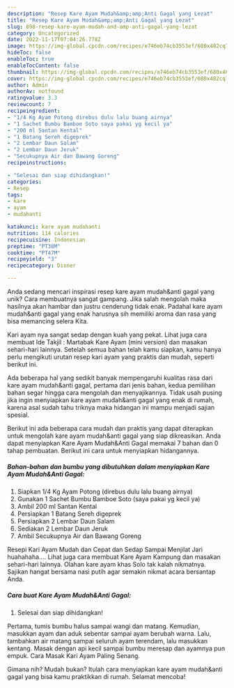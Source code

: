```yaml
---
description: "Resep Kare Ayam Mudah&amp;amp;Anti Gagal yang Lezat"
title: "Resep Kare Ayam Mudah&amp;amp;Anti Gagal yang Lezat"
slug: 898-resep-kare-ayam-mudah-and-amp-anti-gagal-yang-lezat
category: Uncategorized
date: 2022-11-17T07:04:26.778Z
image: https://img-global.cpcdn.com/recipes/e746eb74cb3553ef/680x482cq70/kare-ayam-mudahanti-gagal-foto-resep-utama.jpg
hideToc: false
enableToc: true
enableTocContent: false
thumbnail: https://img-global.cpcdn.com/recipes/e746eb74cb3553ef/680x482cq70/kare-ayam-mudahanti-gagal-foto-resep-utama.jpg
cover: https://img-global.cpcdn.com/recipes/e746eb74cb3553ef/680x482cq70/kare-ayam-mudahanti-gagal-foto-resep-utama.jpg
author: Admin
authorAv: notfound
ratingvalue: 3.3
reviewcount: 7
recipeingredient:
- "1/4 Kg Ayam Potong direbus dulu lalu buang airnya"
- "1 Sachet Bumbu Bamboe Soto saya pakai yg kecil ya"
- "200 ml Santan Kental"
- "1 Batang Sereh digeprek"
- "2 Lembar Daun Salam"
- "2 Lembar Daun Jeruk"
- "Secukupnya Air dan Bawang Goreng"
recipeinstructions:

- "Selesai dan siap dihidangkan!"
categories:
- Resep
tags:
- kare
- ayam
- mudahanti

katakunci: kare ayam mudahanti 
nutrition: 114 calories
recipecuisine: Indonesian
preptime: "PT38M"
cooktime: "PT47M"
recipeyield: "3"
recipecategory: Dinner

---
```





Anda sedang mencari inspirasi resep kare ayam mudah&amp;anti gagal yang unik? Cara membuatnya sangat gampang. Jika salah mengolah maka hasilnya akan hambar dan justru cenderung tidak enak. Padahal kare ayam mudah&amp;anti gagal yang enak harusnya sih memiliki aroma dan rasa yang bisa memancing selera Kita.





Kari ayam nya sangat sedap dengan kuah yang pekat. Lihat juga cara membuat Ide Takjil : Martabak Kare Ayam (mini version) dan masakan sehari-hari lainnya. Setelah semua bahan telah kamu siapkan, kamu hanya perlu mengikuti urutan resep kari ayam yang praktis dan mudah, seperti berikut ini.

Ada beberapa hal yang sedikit banyak mempengaruhi kualitas rasa dari kare ayam mudah&amp;anti gagal, pertama dari jenis bahan, kedua pemilihan bahan segar hingga cara mengolah dan menyajikannya. Tidak usah pusing jika ingin menyiapkan kare ayam mudah&amp;anti gagal yang enak di rumah, karena asal sudah tahu triknya maka hidangan ini mampu menjadi sajian spesial.






Berikut ini ada beberapa cara mudah dan praktis yang dapat diterapkan untuk mengolah kare ayam mudah&amp;anti gagal yang siap dikreasikan. Anda dapat menyiapkan Kare Ayam Mudah&amp;Anti Gagal memakai 7 bahan dan 0 tahap pembuatan. Berikut ini cara untuk menyiapkan hidangannya.

<!--inarticleads1-->

##### Bahan-bahan dan bumbu yang dibutuhkan dalam menyiapkan Kare Ayam Mudah&amp;Anti Gagal:

1. Siapkan 1/4 Kg Ayam Potong (direbus dulu lalu buang airnya)
1. Gunakan 1 Sachet Bumbu Bamboe Soto (saya pakai yg kecil ya)
1. Ambil 200 ml Santan Kental
1. Persiapkan 1 Batang Sereh digeprek
1. Persiapkan 2 Lembar Daun Salam
1. Sediakan 2 Lembar Daun Jeruk
1. Ambil Secukupnya Air dan Bawang Goreng


Resepi Kari Ayam Mudah dan Cepat dan Sedap Sampai Menjilat Jari huahahaha…. Lihat juga cara membuat Kare Ayam Kampung dan masakan sehari-hari lainnya. Olahan kare ayam khas Solo tak kalah nikmatnya. Sajikan hangat bersama nasi putih agar semakin nikmat acara bersantap Anda. 

<!--inarticleads2-->

##### Cara buat Kare Ayam Mudah&amp;Anti Gagal:


1. Selesai dan siap dihidangkan!

Pertama, tumis bumbu halus sampai wangi dan matang. Kemudian, masukkan ayam dan aduk sebentar sampai ayam berubah warna. Lalu, tambahkan air matang sampai seluruh ayam terendam, lalu masukkan kentang. Masak dengan api kecil sampai bumbu meresap dan ayamnya pun empuk. Cara Masak Kari Ayam Paling Senang. 

Gimana nih? Mudah bukan? Itulah cara menyiapkan kare ayam mudah&amp;anti gagal yang bisa kamu praktikkan di rumah. Selamat mencoba!
